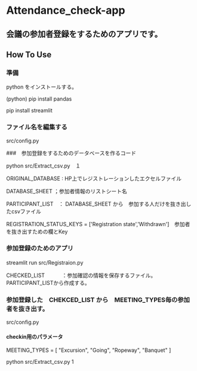 # Attendance_check-app
## 会議の参加者登録をするためのアプリです。
## How To Use
### 準備
 python をインストールする。
 
 (python) pip install pandas 
 
 pip install streamlit

### ファイル名を編集する
src/config.py

###　参加登録をするためのデータベースを作るコード

python src/Extract_csv.py　１

 ORIGINAL_DATABASE  : HP上でレジストレーションしたエクセルファイル

 DATABASE_SHEET    ；参加者情報のリストシート名
 
 PARTICIPANT_LIST　： DATABASE_SHEET から　参加する人だけを抜き出したcsvファイル
 
   REGISTRATION_STATUS_KEYS = ['Registration state','Withdrawn']　参加者を抜き出すための欄とKey

### 参加登録のためのアプリ
streamlit run src/Registraion.py　

 CHECKED_LIST　　　 ：参加確認の情報を保存するファイル。 PARTICIPANT_LISTから作成する。

### 参加登録した　CHEKCED_LIST から　MEETING_TYPES毎の参加者を抜き出す。
src/config.py

#### checkin用のパラメータ
MEETING_TYPES = [
    "Excursion",
    "Going",
    "Ropeway",
    "Banquet"
]

python src/Extract_csv.py 1


 
 
 
